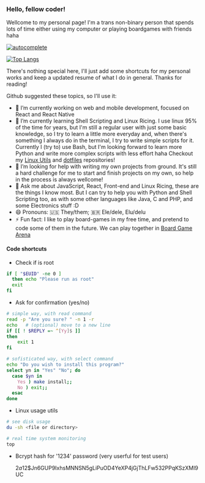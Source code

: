### Hello, fellow coder!
 
Wellcome to my personal page! I'm a trans non-binary person that spends lots of time either using my computer or playing boardgames with friends haha

[![autocomplete](https://codeium.com/badges/user/abjectly-allowed-mullet-81713/autocomplete)](https://codeium.com/profile/abjectly-allowed-mullet-81713)

[![Top Langs](https://github-readme-stats.vercel.app/api/top-langs/?username=dahan-schuster&theme=synthwave)](https://github.com/anuraghazra/github-readme-stats)

There's nothing special here, I'll just add some shortcuts for my personal works and keep a updated resume of what I do in general. Thanks for reading!

Github suggested these topics, so I'll use it:

- 🔭 I’m currently working on web and mobile development, focused on React and React Native
- 🌱 I’m currently learning Shell Scripting and Linux Ricing. I use linux 95% of the time for years, but I'm still a regular user with just some basic knowledge, so I try to learn a little more everyday and, when there's something I always do in the terminal, I try to write simple scripts for it. Currently I (try to) use Bash, but I'm looking forward to learn more Python and write more complex scripts with less effort haha Checkout my [Linux Utils](https://github.com/Dahan-Schuster/linux-utils) and [dotfiles](https://github.com/Dahan-Schuster/dotfiles) repositories!
- 🤔 I’m looking for help with writing my own projects from ground. It's still a hard challenge for me to start and finish projects on my own, so help in the process is always wellcome!
- 💬 Ask me about JavaScript, React, Front-end and Linux Ricing, these are the things I know most. But I can try to help you with Python and Shell Scripting too, as with some other languages like Java, C and PHP, and some Electronics stuff :D
- 😄 Pronouns: 🇺🇸 They/them; 🇧🇷 Ele/dele, Elu/delu
- ⚡ Fun fact: I like to play board-games in my free time, and pretend to code some of them in the future. We can play together in [Board Game Arena](https://boardgamearena.com)

#### Code shortcuts

- Check if is root
```bash
if [ "$EUID" -ne 0 ]
  then echo "Please run as root"
  exit
fi
```

- Ask for confirmation (yes/no)
```bash
# simple way, with read command
read -p "Are you sure? " -n 1 -r
echo   # (optional) move to a new line
if [[ ! $REPLY =~ ^[Yy]$ ]]
then
    exit 1
fi

# sofisticated way, with select command
echo "Do you wish to install this program?"
select yn in "Yes" "No"; do
  case $yn in
    Yes ) make install;;
    No ) exit;;
  esac
done
```

- Linux usage utils
```bash
# see disk usage
du -sh <file or directory>

# real time system monitoring
top

```

- Bcrypt hash for '1234' password (very userful for test users)

    $2a$12$Jn6GUP9IxhsMNNSN5gLiPuOD4YeXP4jGjThLFw532PPqKSzXMl9UC
